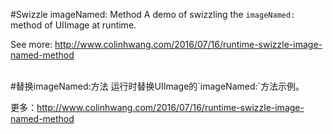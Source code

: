 #Swizzle imageNamed: Method 
A demo of swizzling the `imageNamed:` method of UIImage at runtime.

See more: http://www.colinhwang.com/2016/07/16/runtime-swizzle-image-named-method

<br />
#替换imageNamed:方法
运行时替换UIImage的`imageNamed:`方法示例。

更多：http://www.colinhwang.com/2016/07/16/runtime-swizzle-image-named-method

